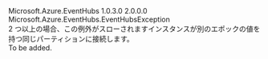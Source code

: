 <Type Name="ReceiverDisconnectedException" FullName="Microsoft.Azure.EventHubs.ReceiverDisconnectedException">
  <TypeSignature Language="C#" Value="public sealed class ReceiverDisconnectedException : Microsoft.Azure.EventHubs.EventHubsException" />
  <TypeSignature Language="ILAsm" Value=".class public auto ansi sealed beforefieldinit ReceiverDisconnectedException extends Microsoft.Azure.EventHubs.EventHubsException" />
  <TypeSignature Language="DocId" Value="T:Microsoft.Azure.EventHubs.ReceiverDisconnectedException" />
  <TypeSignature Language="VB.NET" Value="Public NotInheritable Class ReceiverDisconnectedException&#xA;Inherits EventHubsException" />
  <TypeSignature Language="F#" Value="type ReceiverDisconnectedException = class&#xA;    inherit EventHubsException" />
  <AssemblyInfo>
    <AssemblyName>Microsoft.Azure.EventHubs</AssemblyName>
    <AssemblyVersion>1.0.3.0</AssemblyVersion>
    <AssemblyVersion>2.0.0.0</AssemblyVersion>
  </AssemblyInfo>
  <Base>
    <BaseTypeName>Microsoft.Azure.EventHubs.EventHubsException</BaseTypeName>
  </Base>
  <Interfaces />
  <Docs>
    <summary>
            2 つ以上の場合、この例外がスローされます<see cref="T:Microsoft.Azure.EventHubs.PartitionReceiver" />インスタンスが別のエポックの値を持つ同じパーティションに接続します。
            </summary>
    <remarks>To be added.</remarks>
  </Docs>
  <Members />
</Type>